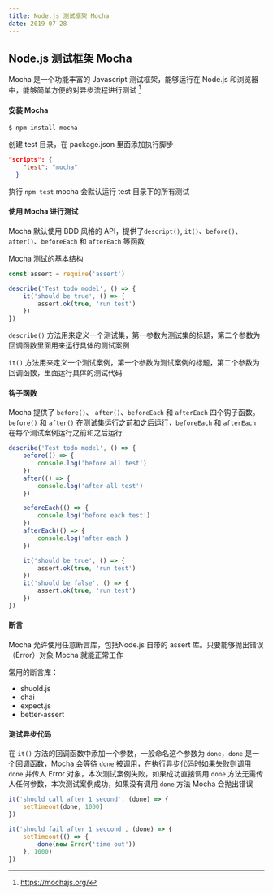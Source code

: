 ```yaml
---
title: Node.js 测试框架 Mocha
date: 2019-07-28
---
```




## Node.js 测试框架 Mocha



Mocha 是一个功能丰富的 Javascript 测试框架，能够运行在 Node.js 和浏览器中，能够简单方便的对异步流程进行测试 [^1]




#### 安装 Mocha

```bash
$ npm install mocha
```

创建 test 目录，在 package.json 里面添加执行脚步
```json
"scripts": {
    "test": "mocha"
  }
```
执行 `npm test` mocha 会默认运行 test 目录下的所有测试




#### 使用 Mocha 进行测试

Mocha 默认使用 BDD 风格的 API，提供了`descript()`, `it()`、`before()`、 `after()`、`beforeEach` 和 `afterEach` 等函数

Mocha 测试的基本结构
```js
const assert = require('assert')

describe('Test todo model', () => {
    it('should be true', () => {
        assert.ok(true, 'run test')
    })
})

```

`describe()` 方法用来定义一个测试集，第一参数为测试集的标题，第二个参数为回调函数里面用来运行具体的测试案例

`it()` 方法用来定义一个测试案例，第一个参数为测试案例的标题，第二个参数为回调函数，里面运行具体的测试代码




#### 钩子函数

Mocha 提供了 `before()`、 `after()`、`beforeEach` 和 `afterEach` 四个钩子函数。`before()` 和 `after()` 在测试集运行之前和之后运行，`beforeEach` 和 `afterEach` 在每个测试案例运行之前和之后运行

```js
describe('Test todo model', () => {
    before(() => {
        console.log('before all test')
    })
    after(() => {
        console.log('after all test')
    })

    beforeEach(() => {
        console.log('before each test')
    })
    afterEach(() => {
        console.log('after each')
    })

    it('should be true', () => {
        assert.ok(true, 'run test')
    })
    it('should be false', () => {
        assert.ok(true, 'run test')
    })
})
```




#### 断言

Mocha 允许使用任意断言库，包括Node.js 自带的 assert 库。只要能够抛出错误（Error）对象 Mocha 就能正常工作

常用的断言库：
- shuold.js
- chai
- expect.js
- better-assert




#### 测试异步代码

在 `it()` 方法的回调函数中添加一个参数，一般命名这个参数为 `done`，`done` 是一个回调函数，Mocha 会等待 `done` 被调用，在执行异步代码时如果失败则调用 `done` 并传人 Error 对象，本次测试案例失败，如果成功直接调用 `done` 方法无需传人任何参数，本次测试案例成功，如果没有调用 `done` 方法 Mocha 会抛出错误

```js
it('should call after 1 second', (done) => {
    setTimeout(done, 1000)
})

it('should fail after 1 seccond', (done) => {
    setTimeout(() => {
        done(new Error('time out'))
    }, 1000)
})
```




[^1]: https://mochajs.org/